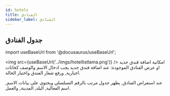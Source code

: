 ```yaml
---
id: hotels
title: الفنادق
sidebar_label: الفنادق
---
```


## جدول الفنادق

import useBaseUrl from '@docusaurus/useBaseUrl';

<img
src={useBaseUrl('../imgs/hotellistlama.png')}
/>
امكانية اضافة قندق جديد او عرض الفنادق الموجودة:
عند اضافة فندق جديد يجب ادخال الاسم والوصف كخانات اجبارية, ورفع شعار الفندق واختيار الحالة.

عند استعراض الفنادق, يظهر جدول مرتب بالرقم التسلسلي ويحتوي على بيانات الاسم, اسم الفعالية, البلد, المدينة, والعمل.
